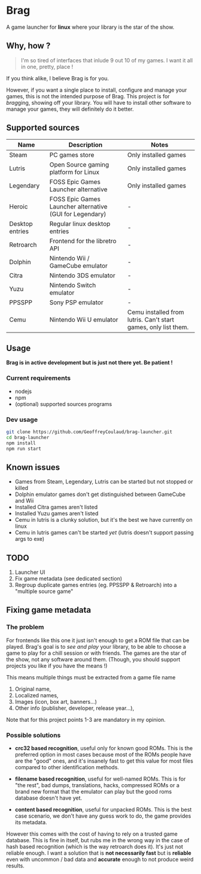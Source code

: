 # Brag
A game launcher for **linux** where your library is the star of the show.

## Why, how ?
> I'm so tired of interfaces that inlude 9 out 10 of my games. I want it all in one, pretty, place ! 

If you think alike, I believe Brag is for you. 

However, if you want a single place to install, configure and manage your games, 
this is not the intended purpose of Brag. This project is for *brag*ging, showing off your library. 
You will have to install other software to manage your games, they will definitely do it better.

## Supported sources
Name            | Description                                              | Notes
--------------- | -------------------------------------------------------- | ----------------------------------------------
Steam           | PC games store                                           | Only installed games
Lutris          | Open Source gaming platform for Linux                    | Only installed games
Legendary       | FOSS Epic Games Launcher alternative                     | Only installed games
Heroic          | FOSS Epic Games Launcher alternative (GUI for Legendary) | -
Desktop entries | Regular linux desktop entries                            | -
Retroarch       | Frontend for the libretro API                            | -
Dolphin         | Nintendo Wii / GameCube emulator                         | -
Citra           | Nintendo 3DS emulator                                    | -
Yuzu            | Nintendo Switch emulator                                 | -
PPSSPP          | Sony PSP emulator                                        | -
Cemu            | Nintendo Wii U emulator                                  | Cemu installed from lutris. Can't start games, only list them.

## Usage
**Brag is in active development but is just not there yet. Be patient !**

### Current requirements
* nodejs
* npm
* (optional) supported sources programs

### Dev usage
```sh
git clone https://github.com/GeoffreyCoulaud/brag-launcher.git
cd brag-launcher
npm install
npm run start
```

## Known issues
* Games from Steam, Legendary, Lutris can be started but not stopped or killed
* Dolphin emulator games don't get distinguished between GameCube and Wii
* Installed Citra games aren't listed
* Installed Yuzu games aren't listed
* Cemu in lutris is a clunky solution, but it's the best we have currently on linux
* Cemu in lutris games can't be started *yet* (lutris doesn't support passing args to exe)

## TODO
1. Launcher UI
2. Fix game metadata (see dedicated section)
3. Regroup duplicate games entries (eg. PPSSPP & Retroarch) into a "multiple source game"

## Fixing game metadata
### The problem
For frontends like this one it just isn't enough to get a ROM file that can be played. 
Brag's goal is to *see and play* your library, to be able to choose a game to play for a chill session or with friends. 
The games are the star of the show, not any software around them. 
(Though, you should support projects you like if you have the means !)

This means multiple things must be extracted from a game file name
1. Original name,
2. Localized names,
3. Images (icon, box art, banners...)
4. Other info (publisher, developer, release year...),

Note that for this project points 1-3 are mandatory in my opinion.

### Possible solutions  
* __crc32 based recognition__, useful only for known good ROMs. 
This is the preferred option in most cases because most of the ROMs people have are the "good" ones, 
and it's insanely fast to get this value for most files compared to other identification methods.

* __filename based recognition__, useful for well-named ROMs. 
This is for "the rest", bad dumps, translations, hacks, compressed ROMs or a brand new format 
that the emulator can play but the good roms database doesn't have yet.

* __content based recognition__, useful for unpacked ROMs. 
This is the best case scenario, we don't have any guess work to do, the game provides its metadata.

However this comes with the cost of having to rely on a trusted game database. 
This is fine in itself, but rubs me in the wrong way in the case of hash based recognition (which is the way retroarch does it). 
It's just not reliable enough. I want a solution that is **not necessarily fast** but is **reliable** even with uncommon / bad data 
and **accurate** enough to not produce weird results. 